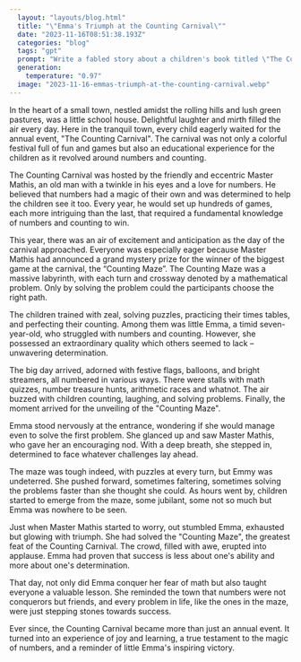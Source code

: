 ```yaml
---
  layout: "layouts/blog.html"
  title: "\"Emma's Triumph at the Counting Carnival\""
  date: "2023-11-16T08:51:38.193Z"
  categories: "blog"
  tags: "gpt"
  prompt: "Write a fabled story about a children's book titled \"The Counting Carnival\""
  generation: 
    temperature: "0.97"
  image: "2023-11-16-emmas-triumph-at-the-counting-carnival.webp"
---
```

In the heart of a small town, nestled amidst the rolling hills and lush green pastures, was a little school house. Delightful laughter and mirth filled the air every day. Here in the tranquil town, every child eagerly waited for the annual event, "The Counting Carnival". The carnival was not only a colorful festival full of fun and games but also an educational experience for the children as it revolved around numbers and counting.

The Counting Carnival was hosted by the friendly and eccentric Master Mathis, an old man with a twinkle in his eyes and a love for numbers. He believed that numbers had a magic of their own and was determined to help the children see it too. Every year, he would set up hundreds of games, each more intriguing than the last, that required a fundamental knowledge of numbers and counting to win.

This year, there was an air of excitement and anticipation as the day of the carnival approached. Everyone was especially eager because Master Mathis had announced a grand mystery prize for the winner of the biggest game at the carnival, the “Counting Maze”. The Counting Maze was a massive labyrinth, with each turn and crossway denoted by a mathematical problem. Only by solving the problem could the participants choose the right path. 

The children trained with zeal, solving puzzles, practicing their times tables, and perfecting their counting. Among them was little Emma, a timid seven-year-old, who struggled with numbers and counting. However, she possessed an extraordinary quality which others seemed to lack – unwavering determination.

The big day arrived, adorned with festive flags, balloons, and bright streamers, all numbered in various ways. There were stalls with math quizzes, number treasure hunts, arithmetic races and whatnot. The air buzzed with children counting, laughing, and solving problems. Finally, the moment arrived for the unveiling of the "Counting Maze".

Emma stood nervously at the entrance, wondering if she would manage even to solve the first problem. She glanced up and saw Master Mathis, who gave her an encouraging nod. With a deep breath, she stepped in, determined to face whatever challenges lay ahead.

The maze was tough indeed, with puzzles at every turn, but Emmy was undeterred. She pushed forward, sometimes faltering, sometimes solving the problems faster than she thought she could. As hours went by, children started to emerge from the maze, some jubilant, some not so much but Emma was nowhere to be seen.

Just when Master Mathis started to worry, out stumbled Emma, exhausted but glowing with triumph. She had solved the "Counting Maze", the greatest feat of the Counting Carnival. The crowd, filled with awe, erupted into applause. Emma had proven that success is less about one's ability and more about one's determination.

That day, not only did Emma conquer her fear of math but also taught everyone a valuable lesson. She reminded the town that numbers were not conquerors but friends, and every problem in life, like the ones in the maze, were just stepping stones towards success.

Ever since, the Counting Carnival became more than just an annual event. It turned into an experience of joy and learning, a true testament to the magic of numbers, and a reminder of little Emma's inspiring victory.
